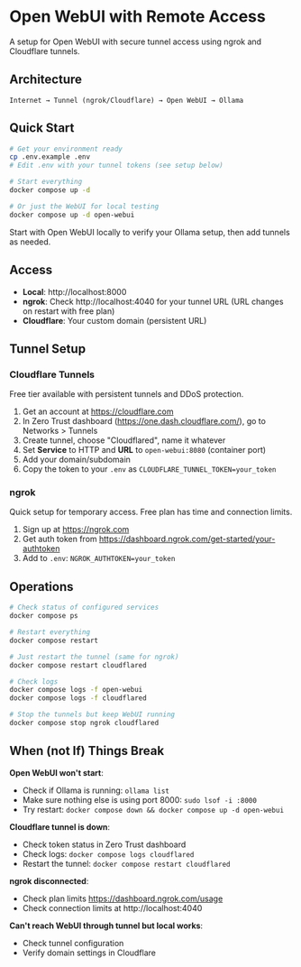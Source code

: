 # Open WebUI with Remote Access

A setup for Open WebUI with secure tunnel access using ngrok and Cloudflare tunnels.

## Architecture

```
Internet → Tunnel (ngrok/Cloudflare) → Open WebUI → Ollama
```

## Quick Start

```bash
# Get your environment ready
cp .env.example .env
# Edit .env with your tunnel tokens (see setup below)

# Start everything
docker compose up -d

# Or just the WebUI for local testing
docker compose up -d open-webui
```

Start with Open WebUI locally to verify your Ollama setup, then add tunnels as needed.

## Access

- **Local**: http://localhost:8000
- **ngrok**: Check http://localhost:4040 for your tunnel URL (URL changes on restart with free plan)
- **Cloudflare**: Your custom domain (persistent URL)

## Tunnel Setup

### Cloudflare Tunnels

Free tier available with persistent tunnels and DDoS protection.

1. Get an account at https://cloudflare.com
2. In Zero Trust dashboard (https://one.dash.cloudflare.com/), go to Networks > Tunnels
3. Create tunnel, choose "Cloudflared", name it whatever
4. Set **Service** to HTTP and **URL** to `open-webui:8080` (container port)
5. Add your domain/subdomain
6. Copy the token to your `.env` as `CLOUDFLARE_TUNNEL_TOKEN=your_token`

### ngrok

Quick setup for temporary access. Free plan has time and connection limits.

1. Sign up at https://ngrok.com
2. Get auth token from https://dashboard.ngrok.com/get-started/your-authtoken
3. Add to `.env`: `NGROK_AUTHTOKEN=your_token`

## Operations

```bash
# Check status of configured services
docker compose ps

# Restart everything
docker compose restart

# Just restart the tunnel (same for ngrok)
docker compose restart cloudflared

# Check logs
docker compose logs -f open-webui
docker compose logs -f cloudflared

# Stop the tunnels but keep WebUI running
docker compose stop ngrok cloudflared
```

## When (not If) Things Break

**Open WebUI won't start**:

- Check if Ollama is running: `ollama list`
- Make sure nothing else is using port 8000: `sudo lsof -i :8000`
- Try restart: `docker compose down && docker compose up -d open-webui`

**Cloudflare tunnel is down**:

- Check token status in Zero Trust dashboard
- Check logs: `docker compose logs cloudflared`
- Restart the tunnel: `docker compose restart cloudflared`

**ngrok disconnected**:

- Check plan limits https://dashboard.ngrok.com/usage
- Check connection limits at http://localhost:4040

**Can't reach WebUI through tunnel but local works**:

- Check tunnel configuration
- Verify domain settings in Cloudflare

